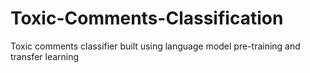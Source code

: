 # Toxic-Comments-Classification
Toxic comments classifier built using language model pre-training and transfer learning
